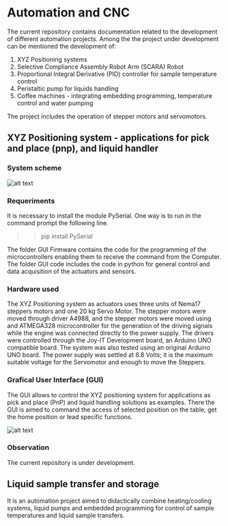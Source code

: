 
# Automation and CNC

The current repository contains documentation related to the development of different automation projects. Among the the project under development can be mentioned the development of:

 1) XYZ Positioning systems
 2) Selective Compliance Assembly Robot Arm (SCARA) Robot
 3) Proportional Integral Derivative (PID) controller for sample temperature control
 4) Peristaltic pump for liquids handling
 5) Coffee machines - integrating embedding programming, temperature control and water pumping

The project includes the operation of stepper motors and servomotors.

## XYZ Positioning system - applications for pick and place (pnp), and liquid handler

### System scheme

![alt text](https://github.com/renecartaya/Automation-and-CNC/blob/main/Autosampler%20I.png)

### Requeriments

It is necessary to install the module PySerial. One way is to run in the command prompt the following line.

  >> pip install PySerial

The folder GUI Firmware contains the code for the programming of the microcontrollers enabling them to receive the command from the Computer. The folder GUI code includes the code in python for general control and data acquisition of the actuators and sensors.

### Hardware used

The XYZ Positioning system as actuators uses three units of Nema17 steppers motors and one 20 kg Servo Motor. The stepper motors were moved through driver A4988, and the stepper motors were moved using and ATMEGA328 microcontroller for the generation of the driving signals while the engine was connected directly to the power supply. The drivers were controlled through the Joy-IT Development board, an Arduino UNO compatible board. The system was also tested using an original Arduino UNO board. The power supply was settled at 6.8 Volts; it is the maximum suitable voltage for the Servomotor and enough to move the Steppers. 

### Grafical User Interface (GUI)

The GUI allows to control the XYZ positioning system for applications as pick and place (PnP) and liquid handling solutions as examples. There the GUI is aimed to command the access of selected position on the table, get the home position or lead specific functions.

![alt text](https://github.com/renecartaya/Automation-and-CNC/blob/main/GUI_Autosampler.png)

### Observation

The current repository is under development. 

## Liquid sample transfer and storage

It is an automation project aimed to didactically combine heating/cooling systems, liquid pumps and embedded programming for control of sample temperatures and liquid sample transfers. 


